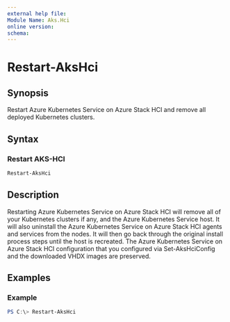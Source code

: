 ```yaml
---
external help file: 
Module Name: Aks.Hci
online version: 
schema: 
---
```


# Restart-AksHci

## Synopsis
Restart Azure Kubernetes Service on Azure Stack HCI and remove all deployed Kubernetes clusters.

## Syntax

### Restart AKS-HCI
```powershell
Restart-AksHci
```

## Description
Restarting Azure Kubernetes Service on Azure Stack HCI will remove all of your Kubernetes clusters if any, and the Azure Kubernetes Service host. It will also uninstall the Azure Kubernetes Service on Azure Stack HCI agents and services from the nodes. It will then go back through the original install process steps until the host is recreated. The Azure Kubernetes Service on Azure Stack HCI configuration that you configured via Set-AksHciConfig and the downloaded VHDX images are preserved.

## Examples

### Example
```powershell
PS C:\> Restart-AksHci
```
